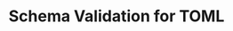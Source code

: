 ---
title: Schema Validation for TOML
short_name: TOML
long_name: Tom's Obvious, Minimal Language
highlighting_language: toml
example_json_file: example.toml.json
project_url: https://github.com/toml-lang/toml
description_blurb: is a minimal language with growing popularity that is largely compatible with JSON, though more restrictive.  There is a proposal for a TOML-specific schema language, which may be a viable option in the future.  However, until such a proposal gains traction and is implemented, JSON Schema remains the most available option for validating TOML files.
validators:
  - name: Polyglottal JSON Schema Validator
    project_url: https://www.npmjs.com/package/pajv
    language: JavaScript
    license: MIT
    description: Polyglottal JSON Schema Validator (pajv) is a command line utility that can be used to validate data in numerous formats against a JSON Schema.
alternatives:
  - name: Tom's Obvious Liuggio Scheme (TOLS)
    project_url: https://github.com/toml-lang/toml/pull/116
    notes:
      - Proposed specification without recent activity
      - No implementations are known to exist
---